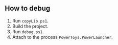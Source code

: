 ## How to debug

1. Run `copyLib.ps1`.
2. Build the project.
3. Run `debug.ps1`.
4. Attach to the process `PowerToys.PowerLauncher`.
